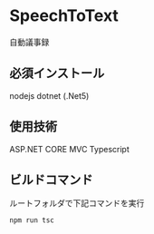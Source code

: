 # SpeechToText
自動議事録

## 必須インストール
nodejs
dotnet (.Net5)

## 使用技術
ASP.NET CORE MVC
Typescript

## ビルドコマンド
ルートフォルダで下記コマンドを実行
```
npm run tsc
```